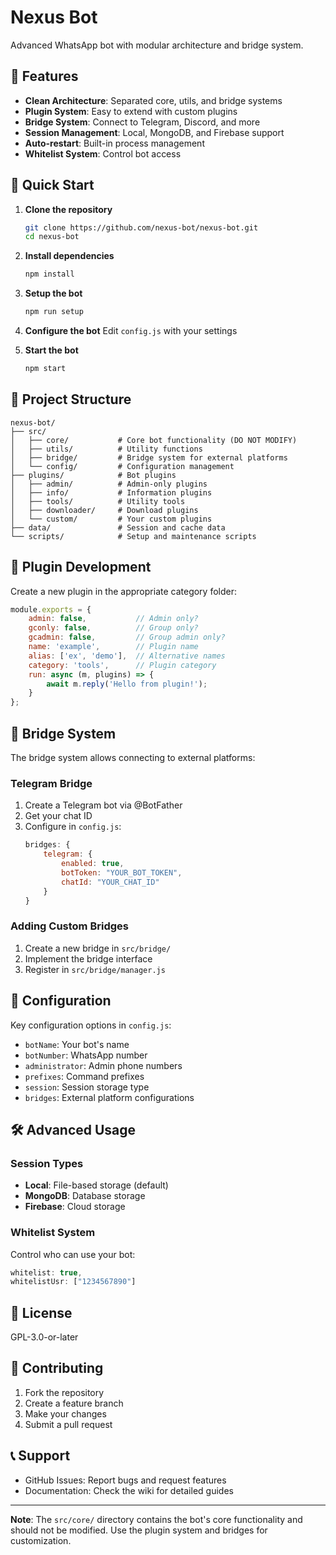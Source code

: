 # Nexus Bot

Advanced WhatsApp bot with modular architecture and bridge system.

## 🌟 Features

- **Clean Architecture**: Separated core, utils, and bridge systems
- **Plugin System**: Easy to extend with custom plugins
- **Bridge System**: Connect to Telegram, Discord, and more
- **Session Management**: Local, MongoDB, and Firebase support
- **Auto-restart**: Built-in process management
- **Whitelist System**: Control bot access

## 🚀 Quick Start

1. **Clone the repository**
   ```bash
   git clone https://github.com/nexus-bot/nexus-bot.git
   cd nexus-bot
   ```

2. **Install dependencies**
   ```bash
   npm install
   ```

3. **Setup the bot**
   ```bash
   npm run setup
   ```

4. **Configure the bot**
   Edit `config.js` with your settings

5. **Start the bot**
   ```bash
   npm start
   ```

## 📁 Project Structure

```
nexus-bot/
├── src/
│   ├── core/           # Core bot functionality (DO NOT MODIFY)
│   ├── utils/          # Utility functions
│   ├── bridge/         # Bridge system for external platforms
│   └── config/         # Configuration management
├── plugins/            # Bot plugins
│   ├── admin/          # Admin-only plugins
│   ├── info/           # Information plugins
│   ├── tools/          # Utility tools
│   ├── downloader/     # Download plugins
│   └── custom/         # Your custom plugins
├── data/               # Session and cache data
└── scripts/            # Setup and maintenance scripts
```

## 🔌 Plugin Development

Create a new plugin in the appropriate category folder:

```javascript
module.exports = {
    admin: false,           // Admin only?
    gconly: false,          // Group only?
    gcadmin: false,         // Group admin only?
    name: 'example',        // Plugin name
    alias: ['ex', 'demo'],  // Alternative names
    category: 'tools',      // Plugin category
    run: async (m, plugins) => {
        await m.reply('Hello from plugin!');
    }
};
```

## 🌉 Bridge System

The bridge system allows connecting to external platforms:

### Telegram Bridge
1. Create a Telegram bot via @BotFather
2. Get your chat ID
3. Configure in `config.js`:
   ```javascript
   bridges: {
       telegram: {
           enabled: true,
           botToken: "YOUR_BOT_TOKEN",
           chatId: "YOUR_CHAT_ID"
       }
   }
   ```

### Adding Custom Bridges
1. Create a new bridge in `src/bridge/`
2. Implement the bridge interface
3. Register in `src/bridge/manager.js`

## 📝 Configuration

Key configuration options in `config.js`:

- `botName`: Your bot's name
- `botNumber`: WhatsApp number
- `administrator`: Admin phone numbers
- `prefixes`: Command prefixes
- `session`: Session storage type
- `bridges`: External platform configurations

## 🛠️ Advanced Usage

### Session Types
- **Local**: File-based storage (default)
- **MongoDB**: Database storage
- **Firebase**: Cloud storage

### Whitelist System
Control who can use your bot:
```javascript
whitelist: true,
whitelistUsr: ["1234567890"]
```

## 📄 License

GPL-3.0-or-later

## 🤝 Contributing

1. Fork the repository
2. Create a feature branch
3. Make your changes
4. Submit a pull request

## 📞 Support

- GitHub Issues: Report bugs and request features
- Documentation: Check the wiki for detailed guides

---

**Note**: The `src/core/` directory contains the bot's core functionality and should not be modified. Use the plugin system and bridges for customization.